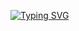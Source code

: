 <a href="https://git.io/typing-svg"><img src="https://readme-typing-svg.demolab.com?font=Fira+code&pause=1000&color=dafbe1&random=false&width=435&lines=Welcome+to+my+GitHub+account!+Check+out+my+website+https%3A%2F%2Fpriyanshu.is-a.dev+to+know+more+about+me." alt="Typing SVG" /></a>
